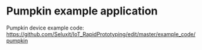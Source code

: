 # Pumpkin example application

Pumpkin device example code: https://github.com/Seluxit/IoT_RapidPrototyping/edit/master/example_code/pumpkin
